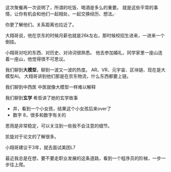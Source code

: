 这次聚餐再一次说明了，所谓的吃饭、喝酒是多么的重要。
就是这些平常的事情，让你有机会和他们一起相处，一起交换经历、想法。·

你更了解他们。关系距离也拉近了。

大翔哥说，他在京东的时候月薪也就是26k左右，那时候校招生进来，一进来一个倒挂。

小翔哥对吃的东西、对历史、对诗词很熟悉。
他去参加婚礼，同学家里一座山连着一座山，他觉得很不可思议。

我们聊到**大模型**，聊到一波又一波的热度。
AR、VR、元宇宙、区块链、现在是大模型AI。
大翔哥讲到他们那是在京东物流，什么东西都要上链。

我们聊到中西医
中医就像大模型一样难以解释

我们聊到**玄学**
希哲讲了她的玄学故事
- 井，看到一个小女孩，结果这个小女孩后来over了
- 数字 8，很多和数字有关的

思雨是非常稳定，可以关注到一些我不会注意的细节。

凯旋对于论文的了解很多。


小翔哥建议干3年，就去面试美团L7

最近我总是在想，要不要走职业发展的这条道路，看到一个程序员的阶梯，一步一步往上爬。